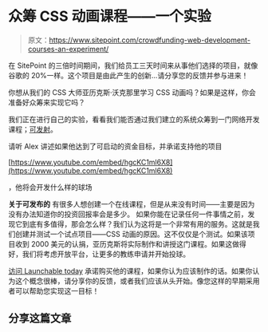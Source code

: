 # 众筹 CSS 动画课程——一个实验

> 原文：<https://www.sitepoint.com/crowdfunding-web-development-courses-an-experiment/>

在 SitePoint 的三倍时间期间，我们给员工三天时间来从事他们选择的项目，就像谷歌的 20%一样。这个项目是由此产生的创新…请分享您的反馈并参与进来！

你想从我们的 CSS 大师亚历克斯·沃克那里学习 CSS 动画吗？如果是这样，你会准备好众筹来实现它吗？

我们正在进行自己的实验，看看我们能否通过我们建立的系统众筹到一门网络开发课程；[可发射](https://launchable.sitepoint.com/)。

请听 Alex 讲述如果他达到了可启动的资金目标，并承诺支持他的项目

[https://www.youtube.com/embed/hgcKC1ml6X8](https://www.youtube.com/embed/hgcKC1ml6X8)

，他将会开发什么样的球场

**关于可发布的**
有很多人想创建一个在线课程，但是从来没有时间——主要是因为没有办法知道你的投资回报率会是多少。
如果你能在记录任何一件事情之前，发现它到底有多值得，那会怎么样？我们认为这将是一个非常有用的服务。这就是我们创建并测试一个试点项目——CSS 动画的原因。这不仅仅是个测试。如果该项目收到 2000 美元的认捐，亚历克斯将实际制作和讲授这门课程。如果这做得好，我们将考虑开放平台，让更多的教练申请并开始投球。

[访问 Launchable today](https://launchable.sitepoint.com/) 承诺购买他的课程，如果你认为应该制作的话。如果你认为这个概念很棒，请分享你的反馈，或者我们应该从头开始。像您这样的早期采用者可以帮助您实现这一目标！

## 分享这篇文章